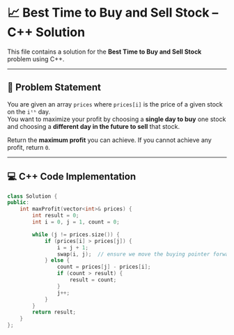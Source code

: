 # 📈 Best Time to Buy and Sell Stock – C++ Solution

This file contains a solution for the **Best Time to Buy and Sell Stock** problem using C++.

---

## 📄 Problem Statement

You are given an array `prices` where `prices[i]` is the price of a given stock on the `iᵗʰ` day.  
You want to maximize your profit by choosing a **single day to buy** one stock and choosing a **different day in the future to sell** that stock.

Return the **maximum profit** you can achieve. If you cannot achieve any profit, return `0`.

---

## 💻 C++ Code Implementation

```cpp
class Solution {
public:
    int maxProfit(vector<int>& prices) {
        int result = 0;
        int i = 0, j = 1, count = 0;

        while (j != prices.size()) {
            if (prices[i] > prices[j]) {
                i = j + 1;
                swap(i, j);  // ensure we move the buying pointer forward
            } else {
                count = prices[j] - prices[i];
                if (count > result) {
                    result = count;
                }
                j++;
            }
        }
        return result;
    }
};
